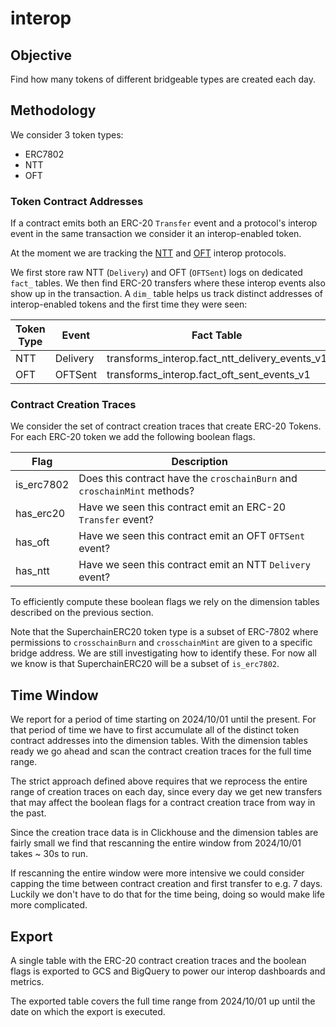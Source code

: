 interop
=======

Objective
---------

Find how many tokens of different bridgeable types are created each day. 


Methodology
-----------

We consider 3 token types:

- ERC7802
- NTT 
- OFT

### Token Contract Addresses

If a contract emits both an ERC-20 `Transfer` event and a protocol's interop event in the same
transaction we consider it an interop-enabled token. 

At the moment we are tracking the [NTT](https://wormhole.com/docs/learn/messaging/native-token-transfers/overview/)
and [OFT](https://docs.layerzero.network/v2/home/token-standards/oft-standard) interop protocols. 


We first store raw NTT (`Delivery`) and OFT (`OFTSent`) logs on dedicated `fact_` tables. We then
find ERC-20 transfers where these interop events also show up in the transaction. A `dim_` table
helps us track distinct addresses of interop-enabled tokens and the first time they were seen:

| Token Type  | Event      | Fact Table                                         | First Seen Table                           |
| ----------- | ---------- | -------------------------------------------------- | ------------------------------------------ |
| NTT         | Delivery   | transforms_interop.fact_ntt_delivery_events_v1     | transforms_interop.dim_erc20_with_ntt_first_seen_v1   |
| OFT         | OFTSent    | transforms_interop.fact_oft_sent_events_v1         | transforms_interop.dim_erc20_with_oft_first_seen_v1   |


### Contract Creation Traces

We consider the set of contract creation traces that create ERC-20 Tokens. For each ERC-20
token we add the following boolean flags.

| Flag        | Description |
| ------------| ----------- |
| is_erc7802  | Does this contract have the `croschainBurn` and `croschainMint` methods? |
| has_erc20   | Have we seen this contract emit an ERC-20 `Transfer` event? |
| has_oft     | Have we seen this contract emit an OFT `OFTSent` event? |
| has_ntt     | Have we seen this contract emit an NTT `Delivery` event? |


To efficiently compute these boolean flags we rely on the dimension tables described on the
previous section.

Note that the SuperchainERC20 token type is a subset of ERC-7802 where permissions to 
`crosschainBurn` and `crosschainMint` are given to a specific bridge address. We are still 
investigating how to identify these. For now all we know is that SuperchainERC20 will be a
subset of `is_erc7802`.


Time Window
-----------

We report for a period of time starting on 2024/10/01 until the present. For that period of time
we have to first accumulate all of the distinct token contract addresses into the dimension tables.
With the dimension tables ready we go ahead and scan the contract creation traces for the full
time range.

The strict approach defined above requires that we reprocess the entire range of creation traces
on each day, since every day we get new transfers that may affect the boolean flags for a contract
creation trace from way in the past.

Since the creation trace data is in Clickhouse and the dimension tables are fairly small we find
that rescanning the entire window from 2024/10/01 takes ~ 30s to run. 

If rescanning the entire window were more intensive we could consider capping the time between
contract creation and first transfer to e.g. 7 days. Luckily we don't have to do that for the time
being, doing so would make life more complicated.


Export
------

A single table with the ERC-20 contract creation traces and the boolean flags is exported to
GCS and BigQuery to power our interop dashboards and metrics.

The exported table covers the full time range from 2024/10/01 up until the date on which the export
is executed.
